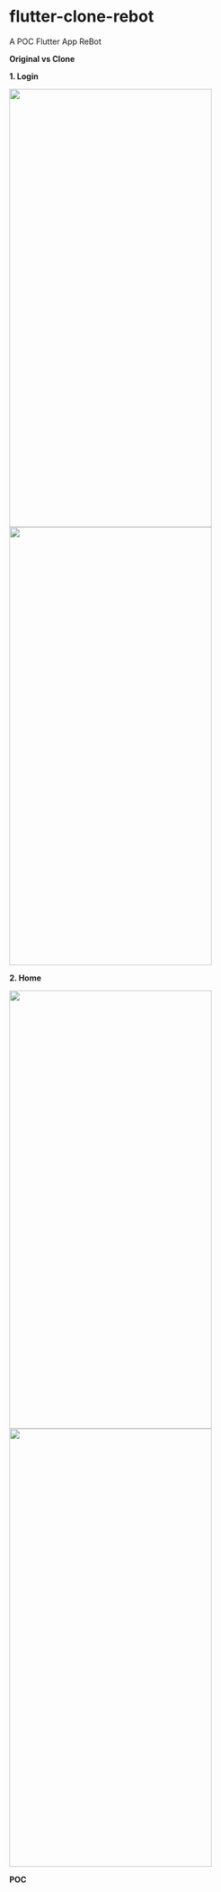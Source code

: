 # flutter-clone-rebot
A POC Flutter App ReBot

**Original vs Clone**

 **1. Login**
 
<p>
<img src="https://raw.githubusercontent.com/viniciusmo/flutter-clone-rebot/master/assets/original_login.png" width="360" height="780">
<img src="https://raw.githubusercontent.com/viniciusmo/flutter-clone-rebot/master/assets/clone_login.png" width="360" height="780">
</p>

 **2. Home**
 <p>
<img src="https://raw.githubusercontent.com/viniciusmo/flutter-clone-rebot/master/assets/original_home.png" width="360" height="780">
<img src="https://raw.githubusercontent.com/viniciusmo/flutter-clone-rebot/master/assets/clone_home.png" width="360" height="780">
</p>

**POC**

